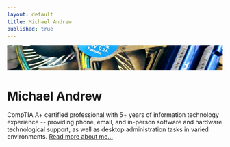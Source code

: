 ```yaml
---
layout: default
title: Michael Andrew
published: true
---
```

![Banner Image](/assests/img/Banner2.jpg)
<div class="blurb">	
  <h1>Michael Andrew</h1>
	<p>CompTIA A+ certified professional with 5+ years of information technology experience -- providing phone, email, and in-person software and hardware technological support, as well as desktop administration tasks in varied environments.  <a href="/about">Read more about me...</a></p>
</div><!-- /.blurb -->
